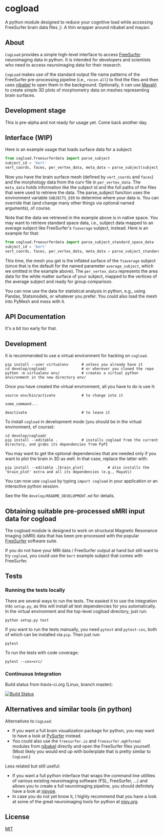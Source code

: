 # cogload
A python module designed to reduce your cognitive load while accessing FreeSurfer brain data files ;). A thin wrapper around nibabel and mayavi.

## About

`CogLoad` provides a simple high-level interface to access [FreeSurfer](https://surfer.nmr.mgh.harvard.edu/) neuroimaging data in python. It is intended for developers and scientists who need to access neuroimaging data for their research.

`CogLoad` makes use of the standard output file name patterns of the FreeSurfer pre-processing pipeline (i.e., `recon-all`) to find the files and then uses [nibabel](http://nipy.org/nibabel/) to open them in the background. Optionally, it can use [MayaVi](http://code.enthought.com/pages/mayavi-project.html) to create simple 3D plots of morphometry data on meshes representing brain surfaces.


## Development stage

This is pre-alpha and not ready for usage yet. Come back another day.


## Interface (WIP)

Here is an example usage that loads surface data for a subject:

```python
from cogload.freesurferdata import parse_subject
subject_id = 'bert'
vert_coords, faces, per_vertex_data, meta_data = parse_subject(subject_id, surf='pial', measure='area')
```
Now you have the brain surface mesh (defined by `vert_coords` and `faces`) and the morphology data from the curv file in `per_vertex_data`. The `meta_data` holds information like the subject id and the full paths of the files that were used to retrieve the data. The parse_subject function uses the environment variable `SUBJECTS_DIR` to determine where your data is. You can override that (and change many other things via optional named arguments), of course.

Note that the data we retrieved in the example above is in native space. You may want to retrieve standard space data, i.e., subject data mapped to an average subject like FreeSurfer's `fsaverage` subject, instead. Here is an example for that:

```python
from cogload.freesurferdata import parse_subject_standard_space_data
subject_id = 'bert'
vert_coords, faces, per_vertex_data, meta_data = parse_subject_standard_space_data(subject_id, surf='white', display_surf='inflated', measure='area')
```

This time, the mesh you get is the inflated surface of the `fsaverage` subject (since that is the default for the named parameter `average_subject`, which we omitted in the example above). The `per_vertex_data` represents the area data for the white matter surface of your subject, mapped to the vertices of the average subject and ready for group comparison.

You can now use the data for statistical analysis in python, e.g., using Pandas, Statsmodels, or whatever you prefer. You could also load the mesh into PyMesh and mess with it.

## API Documentation

It's a bit too early for that.



## Development

It is recommended to use a virtual environment for hacking on `cogload`.

```console
pip install --user virtualenv      # unless you already have it
cd develop/cogload/                # or wherever you cloned the repo
python -m virtualenv env/          # creates a virtual python environment in the new directory env/
```


Once you have created the virtual environment, all you have to do is use it:

```console
source env/bin/activate            # to change into it

some_command...

deactivate                         # to leave it
```


To install `cogload` in development mode (you should be in the virtual environment, of course):

```console
cd develop/cogload/
pip install --editable .           # installs cogload from the current directory, and grabs its dependencies from PyPI
```

You may want to get the optional dependencies that are needed only if you want to plot the brain in 3D as well. In that case, replace the latter with:
```console
pip install --editable .[brain_plot]           # also installs the 'brain_plot' extra and all its dependencies (e.g., MayaVi)
```



You can now use `cogload` by typing `import cogload` in your application or an interactive python session.


See the file `develop/README_DEVELOPMENT.md` for details.


## Obtaining suitable pre-processed sMRI input data for cogload

The cogload module is designed to work on structural Magnetic Resonance Imaging (sMRI) data that has been pre-processed with the popular [FreeSurfer](https://surfer.nmr.mgh.harvard.edu/) software suite.

If you do not have your MRI data / FreeSurfer output at hand but still want to try `cogload`, you could use the `bert` example subject that comes with FreeSurfer.

## Tests

### Running the tests locally

There are several ways to run the tests. The easiest it to use the integration into `setup.py`, as this will install all test dependencies for you automatically. In the virtual environment and the top-level cogload directory, just run:

```console
python setup.py test
```

If you want to run the tests manually, you need `pytest` and `pytest-cov`, both of which can be installed via `pip`. Then just run:

```console
pytest
```

To run the tests with code coverage:

```console
pytest --cov=src/
```

### Continuous Integration

Build status from travis-ci.org (Linux, branch master):

[![Build Status](https://travis-ci.org/dfsp-spirit/cogload.svg?branch=master)](https://travis-ci.org/dfsp-spirit/cogload)


## Alternatives and similar tools (in python)

Alternatives to `CogLoad`:

- If you want a full brain visualization package for python, you may want to have a look at [PySurfer](https://pysurfer.github.io/) instead.
- You could also use the `freesurfer.io` and `freesurfer.mghformat` modules from [nibabel](http://nipy.org/nibabel/) directly and open the FreeSurfer files yourself. (Most likely you would end up with boilerplate that is pretty similar to `CogLoad`.)

Less related but still useful:

- If you want a full python interface that wraps the command line utilities of various existing neuroimaging software (FSL, FreeSurfer, ...) and allows you to create a full neuroimaging pipeline, you should definitely have a look at [nipype](http://nipy.org/packages/nipype/index.html).
- In case you do not yet know it, I highly recommend that you have a look at some of the great neuroimaging tools for python at [nipy.org](http://nipy.org/).


## License

[MIT](https://opensource.org/licenses/MIT)
